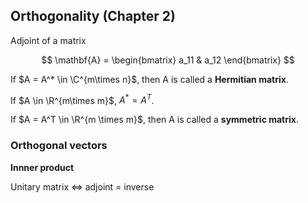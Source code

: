 ## Orthogonality (Chapter 2)
Adjoint of a matrix 

$$
\mathbf{A} = \begin{bmatrix}
    a_11 & a_12
\end{bmatrix}
$$

If $A = A^* \in \C^{m\times n}$, then A is called a **Hermitian matrix**.

If $A \in \R^{m\times m}$, $A^* = A^T$.

If $A = A^T \in \R^{m \times m}$, then A is called a **symmetric matrix**.

### Orthogonal vectors
**Innner product**



Unitary matrix <=> adjoint = inverse